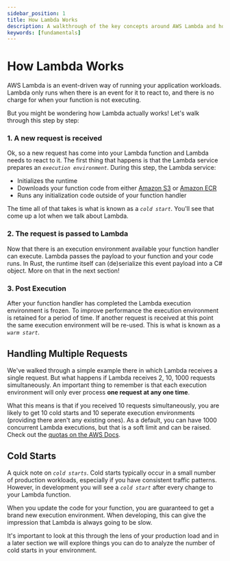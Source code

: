 ```yaml
---
sidebar_position: 1
title: How Lambda Works
description: A walkthrough of the key concepts around AWS Lambda and how it executes
keywords: [fundamentals]
---
```


# How Lambda Works

AWS Lambda is an event-driven way of running your application workloads. Lambda only runs when there is an event for it to react to, and there is no charge for when your function is not executing.

But you might be wondering how Lambda actually works! Let's walk through this step by step:

### 1. A new request is received

Ok, so a new request has come into your Lambda function and Lambda needs to react to it. The first thing that happens is that the Lambda service prepares an _`execution environment`_. During this step, the Lambda service:

- Initializes the runtime
- Downloads your function code from either [Amazon S3](https://aws.amazon.com/s3/) or [Amazon ECR](https://aws.amazon.com/ecr/)
- Runs any initialization code outside of your function handler

The time all of that takes is what is known as a _`cold start`_. You'll see that come up a lot when we talk about Lambda.

### 2. The request is passed to Lambda

Now that there is an execution environment available your function handler can execute. Lambda passes the payload to your function and your code runs. In Rust, the runtime itself can (de)serialize this event payload into a C# object. More on that in the next section!

### 3. Post Execution

After your function handler has completed the Lambda execution environment is frozen. To improve performance the execution environment is retained for a period of time. If another request is received at this point the same execution environment will be re-used. This is what is known as a _`warm start`_.

## Handling Multiple Requests

We've walked through a simple example there in which Lambda receives a single request. But what happens if Lambda receives 2, 10, 1000 requests simultaneously. An important thing to remember is that each execution environment will only ever process **one request at any one time**.

What this means is that if you received 10 requests simultaneously, you are likely to get 10 cold starts and 10 seperate execution environments (providing there aren't any existing ones). As a default, you can have 1000 concurrent Lambda executions, but that is a soft limit and can be raised. Check out the [quotas on the AWS Docs](https://docs.aws.amazon.com/lambda/latest/dg/gettingstarted-limits.html).

## Cold Starts

A quick note on _`cold starts`_. Cold starts typically occur in a small number of production workloads, especially if you have consistent traffic patterns. However, in development you will see a _`cold start`_ after every change to your Lambda function.

When you update the code for your function, you are guaranteed to get a brand new execution environment. When developing, this can give the impression that Lambda is always going to be slow. 

It's important to look at this through the lens of your production load and in a later section we will explore things you can do to analyze the number of cold starts in your environment.